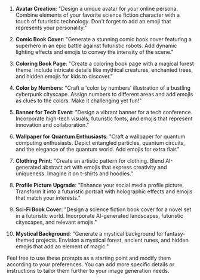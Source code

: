 1. **Avatar Creation**: "Design a unique avatar for your online persona. Combine elements of your favorite science fiction character with a touch of futuristic technology. Don't forget to add an emoji that represents your personality."

2. **Comic Book Cover**: "Generate a stunning comic book cover featuring a superhero in an epic battle against futuristic robots. Add dynamic lighting effects and emojis to convey the intensity of the scene."

3. **Coloring Book Page**: "Create a coloring book page with a magical forest theme. Include intricate details like mythical creatures, enchanted trees, and hidden emojis for kids to discover."

4. **Color by Numbers**: "Craft a 'color by numbers' illustration of a bustling cyberpunk cityscape. Assign numbers to different areas and add emojis as clues to the colors. Make it challenging yet fun!"

5. **Banner for Tech Event**: "Design a vibrant banner for a tech conference. Incorporate high-tech visuals, futuristic fonts, and emojis that represent innovation and collaboration."

6. **Wallpaper for Quantum Enthusiasts**: "Craft a wallpaper for quantum computing enthusiasts. Depict entangled particles, quantum circuits, and the elegance of the quantum world. Add emojis for extra flair."

7. **Clothing Print**: "Create an artistic pattern for clothing. Blend AI-generated abstract art with emojis that express creativity and uniqueness. Imagine it on t-shirts and hoodies."

8. **Profile Picture Upgrade**: "Enhance your social media profile picture. Transform it into a futuristic portrait with holographic effects and emojis that match your interests."

9. **Sci-Fi Book Cover**: "Design a science fiction book cover for a novel set in a futuristic world. Incorporate AI-generated landscapes, futuristic cityscapes, and relevant emojis."

10. **Mystical Background**: "Generate a mystical background for fantasy-themed projects. Envision a mystical forest, ancient runes, and hidden emojis that add an element of magic."

Feel free to use these prompts as a starting point and modify them according to your preferences. You can add more specific details or instructions to tailor them further to your image generation needs.
